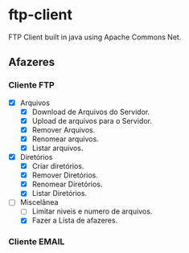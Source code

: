 # ftp-client
FTP Client built in java using Apache Commons Net.

## Afazeres
### Cliente FTP
-[x] Arquivos
  -[x] Download de Arquivos do Servidor.
  -[x] Upload de arquivos para o Servidor.
  -[x] Remover Arquivos. 
  -[x] Renomear arquivos.
  -[x] Listar arquivos. 
-[x] Diretórios
  -[x] Criar diretórios.
  -[x] Remover Diretórios.
  -[x] Renomear Diretórios.
  -[x] Listar Diretórios.
-[ ] Miscelânea
  -[ ] Limitar niveis e numero de arquivos.
  -[x] Fazer a Lista de afazeres.

### Cliente EMAIL